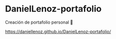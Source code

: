 # DanielLenoz-portafolio
Creación de portafolio personal 💎

https://daniellenoz.github.io/DanielLenoz-portafolio/
